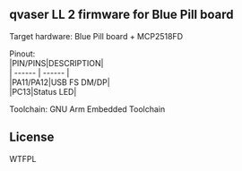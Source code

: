 ## qvaser LL 2 firmware for Blue Pill board

Target hardware: Blue Pill board + MCP2518FD

Pinout:  
|PIN/PINS|DESCRIPTION|  
| ------ | ------ |  
|PA11/PA12|USB FS DM/DP|  
|PC13|Status LED|  

Toolchain: GNU Arm Embedded Toolchain  

License
----

WTFPL